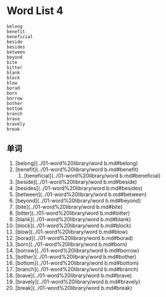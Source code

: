 # Word List 4

	belong
	benefit
	beneficial
	beside
	besides
	between
	beyond
	bite
	bitter
	blank
	block
	blow
	borad
	born
	borrow
	bother
	bottom
	branch
	brave
	bravely
	break

## 单词
1. [belong](../01-word%20library/word b.md#belong)
1. [benefit](../01-word%20library/word b.md#benefit)
	1. [beneficial](../01-word%20library/word b.md#beneficial)
1. [beside](../01-word%20library/word b.md#beside)
1. [besides](../01-word%20library/word b.md#besides)
1. [between](../01-word%20library/word b.md#between)
1. [beyond](../01-word%20library/word b.md#beyond)
1. [bite](../01-word%20library/word b.md#bite)
1. [bitter](../01-word%20library/word b.md#bitter)
1. [blank](../01-word%20library/word b.md#blank)
11. [block](../01-word%20library/word b.md#block)
11. [blow](../01-word%20library/word b.md#blow)
11. [borad](../01-word%20library/word b.md#borad)
11. [born](../01-word%20library/word b.md#born)
11. [borrow](../01-word%20library/word b.md#borrow)
11. [bother](../01-word%20library/word b.md#bother)
11. [bottom](../01-word%20library/word b.md#bottom)
11. [branch](../01-word%20library/word b.md#branch)
11. [brave](../01-word%20library/word b.md#brave)
11. [bravely](../01-word%20library/word b.md#bravely)
21. [break](../01-word%20library/word b.md#break)